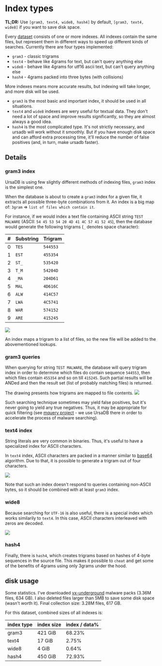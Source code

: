 # Index types

**TL;DR:** Use `[gram3, text4, wide8, hash4]` by default,
`[gram3, text4, wide8]` if you want to save disk space.

Every [dataset](./datasets.md) consists of one or more indexes. All indexes
contain the same files, but represent them in different ways to speed up different
kinds of searches. Currently there are four types implemented:

 - `gram3` - classic trigrams
 - `text4` - behave like 4grams for text, but can't query anything else
 - `wide8` - behave like 4grams for utf16 ascii text, but can't query anything else
 - `hash4` - 4grams packed into three bytes (with collisions)

More indexes means more accurate results, but indexing will take longer, and more disk will be used.

 - `gram3` is the most basic and important index, it should be used in all situations.
 - `text4` and `wide8` indexes are wery useful for textual data. They don't need
    a lot of space and improve results significantly, so they are almost always a good idea.
 - `hash4` is the most complicated type. It's not strictly necessary, and ursadb will work
    without it smoothly. But if you have enough disk space and can afford extra
    processing time, it'll reduce the number of false positives (and, in turn, make
    ursadb faster).

## Details

### gram3 index

UrsaDB is using few slightly different methods of indexing files, `gram3` index
is the simplest one.

When the database is about to create a `gram3` index for a given file, it extracts all possible three-byte combinations from it. An index is a big map of: `3gram` => `list of files which contain it`.

For instance, if we would index a text file containing ASCII string `TEST MALWARE` (ASCII: `54 45 53 54 20 4D 41 4C 57 41 52 45`), then the database would generate the following trigrams (`_` denotes space character):

| # | Substring | Trigram    |
| - | --------- | ---------- |
| 0 | `TES`     | `544553`   |
| 1 | `EST`     | `455354`   |
| 2 | `ST_`     | `535420`   |
| 3 | `T_M`     | `54204D`   |
| 4 | `_MA`     | `204D61`   |
| 5 | `MAL`     | `4D616C`   |
| 6 | `ALW`     | `414C57`   |
| 7 | `LWA`     | `4C5741`   |
| 8 | `WAR`     | `574152`   |
| 9 | `ARE`     | `415245`   |

![](gram1.png)

An index maps a trigram to a list of files, so the new file will be added to the abovementioned lookups.

### gram3 queries
When querying for string `TEST MALWARE`, the database will query trigram index in order to determine which files do contain sequence `544553`, then which files contain `455354` and so on till `415245`. Such partial results will be ANDed and then the result set (list of probably matching files) is returned.

The drawing presents how trigrams are mapped to file contents.
![](gram2.png)

Such searching technique sometimes may yield false positives, but it's never going to yield any true negatives. Thus, it may be appropriate for quick filtering (see [mquery project](https://github.com/CERT-Polska/mquery) - we use UrsaDB there in order to accelerate the process of malware searching).

### text4 index

String literals are very common in binaries. Thus, it's useful to have a specialized index for ASCII characters.

In `text4` index, ASCII characters are packed in a manner similar to [base64](https://en.wikipedia.org/wiki/Base64) algorithm. Due to that, it is possible to generate a trigram out of four characters.

![](4gram3.png)

Note that such an index doesn't respond to queries containing non-ASCII bytes, so it should be combined with at least `gram3` index.

### wide8

Because searching for `UTF-16` is also useful, there is a special index which works similarily to `text4`. In this case, ASCII characters interleaved with zeros are decoded.

![](4gram5.png)

### hash4

Finally, there is `hash4`, which creates trigrams based on hashes of 4-byte sequences in the source file. This makes it possible to `cheat` and get some of the benefits
of 4grams using only 3grams under the hood.

## disk usage

Some statistics. I've downloaded
[vx-underground](https://vx-underground.org/packs.html) malware packs
(3.36M files, 634 GB). I also deleted files larger than 5MB to save some disk
space (wasn't worth it). Final collection size: 3.28M files, 617 GB.

For this dataset, combined sizes of all indexes is:

| index type | index size | index / data% |
| ---------- | ---------- | ------------- |
| gram3      | 421 GiB    | 68.23%        |
| text4      | 17 GiB     | 2.75%         |
| wide8      | 4 GiB      | 0.64%         |
| hash4      | 450 GiB    | 72.93%        |
